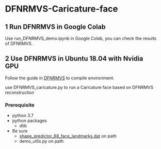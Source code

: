 # DFNRMVS-Caricature-face

## 1 Run DFNRMVS in Google Colab
Use run_DFNRMVS_demo.ipynb in Google Colab, you can check the results of DFNRMVS.

## 2 Use DFNRMVS in Ubuntu 18.04 with Nvidia GPU
Follow the guide in [DFNRMVS](https://github.com/zqbai-jeremy/DFNRMVS) to compile environment.

use DFNRMVS_caricature.py to run a Caricature face based on DFNRMVS reconstruction
### Prerequisite
- python 3.7
- python packages
  * dlib
- Be sure 
  * [shape_predictor_68_face_landmarks.dat](http://dlib.net/files/shape_predictor_68_face_landmarks.dat.bz2) on path
  * demo_utils.py on path
 

  

